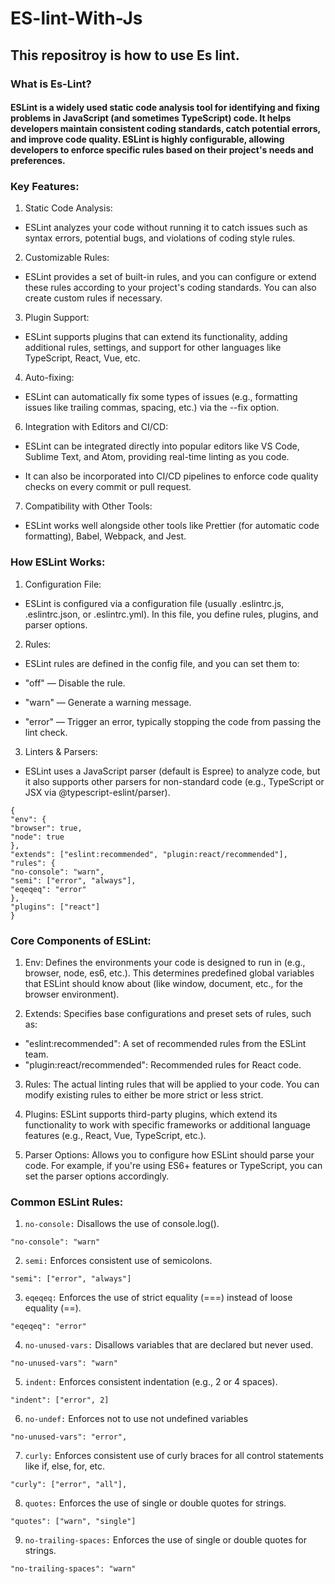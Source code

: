 # ES-lint-With-Js

## This repositroy is how to use Es lint.

### What is Es-Lint?

#### ESLint is a widely used static code analysis tool for identifying and fixing problems in JavaScript (and sometimes TypeScript) code. It helps developers maintain consistent coding standards, catch potential errors, and improve code quality. ESLint is highly configurable, allowing developers to enforce specific rules based on their project's needs and preferences.

### Key Features:

1. Static Code Analysis:

- ESLint analyzes your code without running it to catch issues such as syntax errors, potential bugs, and violations of coding style rules.

2. Customizable Rules:

- ESLint provides a set of built-in rules, and you can configure or extend these rules according to your project's coding standards. You can also create custom rules if necessary.

3. Plugin Support:

- ESLint supports plugins that can extend its functionality, adding additional rules, settings, and support for other languages like TypeScript, React, Vue, etc.

4.  Auto-fixing:

- ESLint can automatically fix some types of issues (e.g., formatting issues like trailing commas, spacing, etc.) via the --fix option.

6.  Integration with Editors and CI/CD:

- ESLint can be integrated directly into popular editors like VS Code, Sublime Text, and Atom, providing real-time linting as you code.

- It can also be incorporated into CI/CD pipelines to enforce code quality checks on every commit or pull request.

7.  Compatibility with Other Tools:

- ESLint works well alongside other tools like Prettier (for automatic code formatting), Babel, Webpack, and Jest.

### How ESLint Works:

1.  Configuration File:

- ESLint is configured via a configuration file (usually .eslintrc.js, .eslintrc.json, or .eslintrc.yml). In this file, you define rules, plugins, and parser options.

2. Rules:

- ESLint rules are defined in the config file, and you can set them to:

- "off" — Disable the rule.
- "warn" — Generate a warning message.
- "error" — Trigger an error, typically stopping the code from passing the lint check.

3. Linters & Parsers:

- ESLint uses a JavaScript parser (default is Espree) to analyze code, but it also supports other parsers for non-standard code (e.g., TypeScript or JSX via @typescript-eslint/parser).

```
{
"env": {
"browser": true,
"node": true
},
"extends": ["eslint:recommended", "plugin:react/recommended"],
"rules": {
"no-console": "warn",
"semi": ["error", "always"],
"eqeqeq": "error"
},
"plugins": ["react"]
}

```

### Core Components of ESLint:

1. Env: Defines the environments your code is designed to run in (e.g., browser, node, es6, etc.). This determines predefined global variables that ESLint should know about (like window, document, etc., for the browser environment).

2) Extends: Specifies base configurations and preset sets of rules, such as:

- "eslint:recommended": A set of recommended rules from the ESLint team.
- "plugin:react/recommended": Recommended rules for React code.

3.  Rules: The actual linting rules that will be applied to your code. You can modify existing rules to either be more strict or less strict.

4) Plugins: ESLint supports third-party plugins, which extend its functionality to work with specific frameworks or additional language features (e.g., React, Vue, TypeScript, etc.).

5) Parser Options: Allows you to configure how ESLint should parse your code. For example, if you're using ES6+ features or TypeScript, you can set the parser options accordingly.

### Common ESLint Rules:

1. `no-console:` Disallows the use of console.log().

```
"no-console": "warn"
```

2. `semi:` Enforces consistent use of semicolons.

```
"semi": ["error", "always"]
```

3. `eqeqeq:` Enforces the use of strict equality (===) instead of loose equality (==).

```
"eqeqeq": "error"

```

4. `no-unused-vars:` Disallows variables that are declared but never used.

```
"no-unused-vars": "warn"
```

5. `indent:` Enforces consistent indentation (e.g., 2 or 4 spaces).

```
"indent": ["error", 2]
```

6. `no-undef:` Enforces not to use not undefined variables

```
"no-unused-vars": "error",
```

7. `curly:` Enforces consistent use of curly braces for all control statements like if, else, for, etc.

```
"curly": ["error", "all"],
```

8. `quotes:` Enforces the use of single or double quotes for strings.

```
"quotes": ["warn", "single"]
```

9. `no-trailing-spaces:` Enforces the use of single or double quotes for strings.

```
"no-trailing-spaces": "warn"
```
